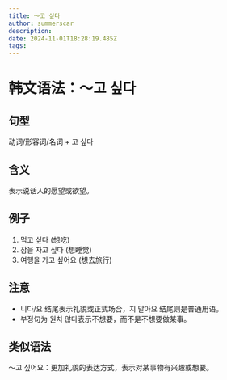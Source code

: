 ```yaml
---
title: 〜고 싶다
author: summerscar
description:
date: 2024-11-01T18:28:19.485Z
tags:
---
```


# 韩文语法：〜고 싶다
## 句型
动词/形容词/名词 + 고 싶다
## 含义
表示说话人的愿望或欲望。
## 例子
1. <Speak>먹고 싶다</Speak> (想吃) 
2. <Speak>잠을 자고 싶다</Speak> (想睡觉)
3. <Speak>여행을 가고 싶어요</Speak> (想去旅行)
## 注意
- 니다/요 结尾表示礼貌或正式场合，지 말아요 结尾则是普通用语。
- 부정句为 원치 않다表示不想要，而不是不想要做某事。
## 类似语法
〜고 싶어요：更加礼貌的表达方式，表示对某事物有兴趣或想要。